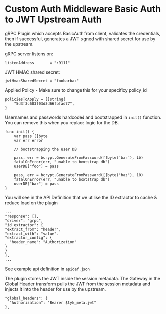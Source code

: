 # Custom Auth Middleware Basic Auth to JWT Upstream Auth

gRPC Plugin which accepts BasicAuth from client, validates the credentials, then if successful, generates a JWT signed with shared secret for use by the upstream.

gRPC server listens on:

```
listenAddress       = ":9111"
```

JWT HMAC shared secret:

```
jwtHmacSharedSecret = "foobarbaz"
```

Applied Policy - Make sure to change this for your specificy policy_id

```
policiesToApply = []string{
	"5d3f3c603f03d3d66fbfad77",
}
```

Usernames and passwords hardcoded and bootstrapped in `init()` function.
You can remove this when you replace logic for the DB.

```
func init() {
	var pass []byte
	var err error

	// bootstrapping the user DB

	pass, err = bcrypt.GenerateFromPassword([]byte("bar"), 10)
	fatalOnError(err, "unable to bootstrap db")
	userDB["foo"] = pass

	pass, err = bcrypt.GenerateFromPassword([]byte("baz"), 10)
	fatalOnError(err, "unable to bootstrap db")
	userDB["bar"] = pass
}
```

You will see in the API Definition that we utilise the ID extractor to cache & reduce load on the plugin

```
...
"response": [],
"driver": "grpc",
"id_extractor": {
"extract_from": "header",
"extract_with": "value",
"extractor_config": {
  "header_name": "Authorization"
}
}
},
...
```

See example api definition in `apidef.json`

The plugin stores the JWT inside the session metadata.
The Gateway in the Global Header transform pulls the JWT from the session metadata and injects it
into the header for use by the upstream.

```
"global_headers": {
  "Authorization": "Bearer $tyk_meta.jwt"
},
```

